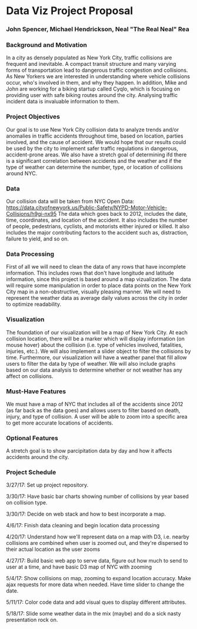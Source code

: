 # Data Viz Project Proposal

### John Spencer, Michael Hendrickson, Neal "The Real Neal" Rea

### Background and Motivation
In a city as densely populated as New York City, traffic collisions are frequent and inevitable.  A compact transit structure and many varying forms of transportation lead to dangerous traffic congestion and collisions. As New Yorkers we are interested in understanding where vehicle collisions occur, who's involved in them, and why they happen. In addition, Mike and John are working for a biking startup called Cyqlo, which is focusing on providing user with safe biking routes around the city. Analysing traffic incident data is invaluable information to them.

### Project Objectives
Our goal is to use New York City collision data to analyze trends and/or anomalies in traffic accidents throughout time, based on location, parties involved, and the cause of accident.  We would hope that our results could be used by the city to implement safer traffic regulations in dangerous, accident-prone areas. We also have a stretch goal of determining ifd there is a significant correlation between accidents and the weather and if the type of weather can determine the number, type, or location of collisions around NYC.

### Data
Our collision data will be taken from NYC Open Data:
https://data.cityofnewyork.us/Public-Safety/NYPD-Motor-Vehicle-Collisions/h9gi-nx95
The data which goes back to 2012, includes the date, time, coordinates, and location of the accident. It also includes the number of people, pedestrians, cyclists, and motorists either injured or killed. It also includes the major contributing factors to the accident such as, distraction, failure to yield, and so on.

### Data Processing
First of all we will need to clean the data of any rows that have incomplete information. This includes rows that don't have longitude and latitude information, since this project is based around a map vizualization. The data will require some manipulation in order to place data points on the New York City map in a non-obstructive, visually pleasing manner. We will need to represent the weather data as average daily values across the city in order to optimize readability.

### Visualization
The foundation of our visualization will be a map of New York City.  At each collision location, there will be a marker which will display information (on mouse hover) about the collision (i.e. type of vehicles involved, fatalities, injuries, etc.).  We will also implement a slider object to filter the collisions by time. Furthermore, our visualization will have a weather panel that fill allow users to filter the data by type of weather. We will also include graphs based on our data analysis to determine whether or not weather has any affect on collisions.

### Must-Have Features
We must have a map of NYC that includes all of the accidents since 2012 (as far back as the data goes) and allows users to filter based on death, injury, and type of collision. A user will be able to zoom into a specific area to get more accurate locations of accidents.

### Optional Features
A stretch goal is to show parcipitation data by day and how it affects accidents around the city.

### Project Schedule
3/27/17: Set up project repository.

3/30/17: Have basic bar charts showing number of collisions by year based on collision type.

3/30/17: Decide on web stack and how to best incorporate a map.

4/6/17: Finish data cleaning and begin location data processing

4/20/17: Understand how we'll represent data on a map with D3, i.e. nearby collisions are combined when user is zoomed out, and they're dispersed to their actual location as the user zooms

4/27/17: Build basic web app to serve data, figure out how much to send to user at a time, and have basic D3 map of NYC with zooming

5/4/17: Show collisions on map, zooming to expand location accuracy. Make ajax requests for more data when needed. Have time slider to change the date.

5/11/17: Color code data and add visual ques to display different attributes.

5/18/17: Slide some weather data in the mix (maybe) and do a sick nasty presentation rock on.

